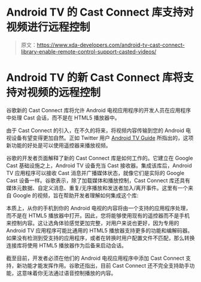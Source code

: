 # Android TV 的 Cast Connect 库支持对视频进行远程控制

> 原文：<https://www.xda-developers.com/android-tv-cast-connect-library-enable-remote-control-support-casted-videos/>

# Android TV 的新 Cast Connect 库将支持对视频的远程控制

谷歌新的 Cast Connect 库将允许 Android 电视应用程序的开发人员在应用程序中处理 Cast 会话，而不是在 HTML5 播放器中。

由于 Cast Connect 的引入，在不久的将来，将视频内容传输到您的 Android 电视设备有望变得更加自然。正如 Twitter 用户 [Android TV Guide](https://mobile.twitter.com/androidtv_rumor/status/1290921775459639296) 所指出的，这项新功能的好处是可以使用遥控器来播放视频。

谷歌的开发者页面解释了新的 Cast Connect 库是如何工作的。它建立在 Google Cast 基础设施之上，Android TV 设备充当 Cast 接收器。集成该库后，Android TV 应用程序可以接收 Cast 消息并广播媒体状态，就像它们是实际的 Google Cast 设备一样。谷歌表示，除了加载媒体和播放控制，Cast Connect 库还具有媒体元数据、自定义消息、重复/无序播放和发送者加入/离开事件。这里有一个来自 Google 的视频，旨在帮助开发者理解如何集成这个库:

本质上，从你的手机到你的 Android 电视的内容将由一个支持的应用程序处理，而不是在 HTML5 播放器中打开。因此，您将能够使用现有的遥控器而不是手机来控制内容。这让选角体验感觉更加完整，对用户来说也更好，因为专用的 Android TV 应用程序可能比通用的 HTML5 播放器支持更多的功能和编解码器。如果没有检测到受支持的应用程序，或者在转换时用户配置文件不匹配，那么转换连接库将使用 HTML5 播放器作为后备来启动会话。

截至目前，开发者必须在他们的 Android 电视应用程序中添加 Cast Connect 支持，新功能才能发挥作用。谷歌还指出，目前 Cast Connect 还不完全支持助手功能，这意味着你无法通过语音控制播放的内容。